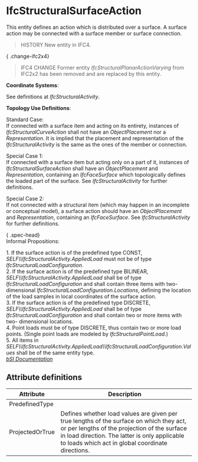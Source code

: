 IfcStructuralSurfaceAction
==========================
This entity defines an action which is distributed over a surface. A surface
action may be connected with a surface member or surface connection.  
  
> HISTORY  New entity in IFC4.  
  
{ .change-ifc2x4}  
> IFC4 CHANGE  Former entity _IfcStructuralPlanarActionVarying_ from IFC2x2
> has been removed and are replaced by this entity.  
  
****Coordinate Systems****:  
  
See definitions at _IfcStructuralActivity_.  
  
****Topology Use Definitions****:  
  
Standard Case:  
If connected with a surface item and acting on its entirety, instances of
_IfcStructuralCurveAction_ shall not have an _ObjectPlacement_ nor a
_Representation_. It is implied that the placement and representation of the
_IfcStructuralActivity_ is the same as the ones of the member or connection.  
  
Special Case 1:  
If connected with a surface item but acting only on a part of it, instances of
_IfcStructuralSurfaceAction_ shall have an _ObjectPlacement_ and
_Representation_, containing an _IfcFaceSurface_ which topologically defines
the loaded part of the surface. See _IfcStructuralActivity_ for further
definitions.  
  
Special Case 2:  
If not connected with a structural item (which may happen in an incomplete or
conceptual model), a surface action should have an _ObjectPlacement_ and
_Representation_, containing an _IfcFaceSurface_. See _IfcStructuralActivity_
for further definitions.  
  
{ .spec-head}  
Informal Propositions:  
  
1\. If the surface action is of the predefined type CONST,
_SELF\\\IfcStructuralActivity.AppliedLoad_ must not be of type
_IfcStructuralLoadConfiguration_.  
2\. If the surface action is of the predefined type BILINEAR,
_SELF\\\IfcStructuralActivity.AppliedLoad_ shall be of type
_IfcStructuralLoadConfiguration_ and shall contain three items with two-
dimensional _IfcStructuralLoadConfiguration.Locations_, defining the location
of the load samples in local coordinates of the surface action.  
3\. If the surface action is of the predefined type DISCRETE,
_SELF\\\IfcStructuralActivity.AppliedLoad_ shall be of type
_IfcStructuralLoadConfiguration_ and shall contain two or more items with two-
dimensional locations.  
4\. Point loads must be of type DISCRETE, thus contain two or more load
points. (Single point loads are modeled by _IfcStructuralPointLoad_.)  
5\. All items in
_SELF\\\IfcStructuralActivity.AppliedLoad\\\IfcStructuralLoadConfiguration.Values_
shall be of the same entity type.  
[ _bSI
Documentation_](https://standards.buildingsmart.org/IFC/DEV/IFC4_2/FINAL/HTML/schema/ifcstructuralanalysisdomain/lexical/ifcstructuralsurfaceaction.htm)


Attribute definitions
---------------------
| Attribute       | Description                                                                                                                                                                                                                                   |
|-----------------|-----------------------------------------------------------------------------------------------------------------------------------------------------------------------------------------------------------------------------------------------|
| PredefinedType  |                                                                                                                                                                                                                                               |
| ProjectedOrTrue | Defines whether load values are given per true lengths of the surface on which they act, or per lengths of the projection of the surface in load direction. The latter is only applicable to loads which act in global coordinate directions. |

